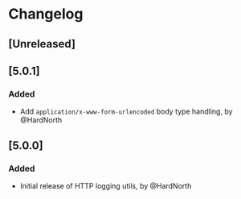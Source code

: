 # Changelog

## [Unreleased]

## [5.0.1]
### Added
- Add `application/x-www-form-urlencoded` body type handling, by @HardNorth

## [5.0.0]
### Added
- Initial release of HTTP logging utils, by @HardNorth
